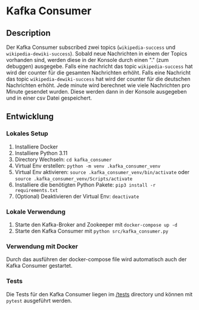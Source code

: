 # Kafka Consumer

## Description

Der Kafka Consumer subscribed zwei topics (`wikipedia-success` und `wikipedia-dewiki-success`). Sobald neue Nachrichten in einem der Topics vorhanden sind, werden diese in der Konsole durch einen "." (zum debuggen) ausgegebe. Falls eine nachricht das topic `wikipedia-success` hat wird der counter für die gesamten Nachrichten erhöht. Falls eine Nachricht das topic `wikipedia-dewiki-success` hat wird der counter für die deutschen Nachrichten erhöht. Jede minute wird berechnet wie viele Nachrichten pro Minute gesendet wurden. Diese werden dann in der Konsole ausgegeben und in einer csv Datei gespeichert.

## Entwicklung

### Lokales Setup

1. Installiere Docker
2. Installiere Python 3.11
3. Directory Wechseln: `cd kafka_consumer`
4. Virtual Env erstellen: `python -m venv .kafka_consumer_venv`
5. Virtual Env aktivieren: `source .kafka_consumer_venv/bin/activate` oder `source .kafka_consumer_venv/Scripts/activate`
6. Installiere die benötigten Python Pakete: `pip3 install -r requirements.txt`
7. (Optional) Deaktivieren der Virtual Env: `deactivate`

### Lokale Verwendung

1. Starte den Kafka-Broker and Zookeeper mit `docker-compose up -d`
2. Starte den Kafka Consumer mit `python src/kafka_consumer.py`

### Verwendung mit Docker

Durch das ausführen der docker-compose file wird automatisch auch der Kafka Consumer gestartet.

### Tests

Die Tests für den Kafka Consumer liegen im [/tests](kafka_consumer\tests) directory und können mit `pytest` ausgeführt werden.
